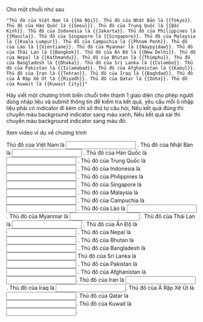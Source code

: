 Cho một chuỗi như sau

```
"Thủ đô của Việt Nam là {{Hà Nội}}. Thủ đô của Nhật Bản là {{Tokyo}}. Thủ đô của Hàn Quốc là {{Seoul}}. Thủ đô của Trung Quốc là {{Bắc Kinh}}. Thủ đô của Indonesia là {{Jakarta}}. Thủ đô của Philippines là {{Manila}}. Thủ đô của Singapore là {{Singapore}}. Thủ đô của Malaysia là {{Kuala Lumpur}}. Thủ đô của Campuchia là {{Phnom Penh}}. Thủ đô của Lào là {{Vientiane}}. Thủ đô của Myanmar là {{Naypyidaw}}. Thủ đô của Thái Lan là {{Bangkok}}. Thủ đô của Ấn Độ là {{New Delhi}}. Thủ đô của Nepal là {{Kathmandu}}. Thủ đô của Bhutan là {{Thimphu}}. Thủ đô của Bangladesh là {{Dhaka}}. Thủ đô của Sri Lanka là {{Colombo}}. Thủ đô của Pakistan là {{Islamabad}}. Thủ đô của Afghanistan là {{Kabul}}. Thủ đô của Iran là {{Tehran}}. Thủ đô của Iraq là {{Baghdad}}. Thủ đô của Ả Rập Xê Út là {{Riyadh}}. Thủ đô của Qatar là {{Doha}}. Thủ đô của Kuwait là {{Kuwait City}}"
```

Hãy viết một chương trình biến chuỗi trên thành 1 giao diện cho phép người dùng nhập liệu và submit thông tin để kiểm
tra kết quả, yêu cầu mỗi ô nhập liệu phải có indicator đi kèm chỉ số thứ tự câu hỏi,
Nếu kết quả đúng thì chuyển màu background indicator sang màu xanh,
Nếu kết quả sai thì chuyển màu background indicator sang màu đỏ.

Xem video ví dụ về chương trình


 <div class="paragraph">
            Thủ đô của Việt Nam là <input type="text" id="word1" class="input-box"> .  
            Thủ đô của Nhật Bản là <input type="text" id="word2" class="input-box"> .  
            Thủ đô của Hàn Quốc là<input type="text" id="word3" class="input-box"> .  
            Thủ đô của Trung Quốc là <input type="text" id="word4" class="input-box"> .  
            Thủ đô của Indonesia là<input type="text" id="word5" class="input-box"> .  
            Thủ đô của Philippines là <input type="text" id="word6" class="input-box"> .  
            Thủ đô của Singapore là <input type="text" id="word7" class="input-box"> .  
            Thủ đô của Malaysia là <input type="text" id="word8" class="input-box"> .  
            Thủ đô của Campuchia là <input type="text" id="word9" class="input-box"> .  
            Thủ đô của Lào là <input type="text" id="word10" class="input-box"> .  
            Thủ đô của Myanmar là <input type="text" id="word11" class="input-box"> .  
            Thủ đô của Thái Lan là <input type="text" id="word12" class="input-box"> .  
            Thủ đô của Ấn Độ là <input type="text" id="word13" class="input-box"> .  
            Thủ đô của Nepal là <input type="text" id="word14" class="input-box"> .  
            Thủ đô của Bhutan là <input type="text" id="word15" class="input-box"> .  
            Thủ đô của Bangladesh là <input type="text" id="word16" class="input-box">   
            Thủ đô của Sri Lanka là <input type="text" id="word17" class="input-box"> .  
            Thủ đô của Pakistan là <input type="text" id="word18" class="input-box"> .  
            Thủ đô của Afghanistan là <input type="text" id="word19" class="input-box">.  
            Thủ đô của Iran là <input type="text" id="word20" class="input-box">.  
            Thủ đô của Iraq là <input type="text" id="word21" class="input-box">.  
            Thủ đô của Ả Rập Xê Út là <input type="text" id="word22" class="input-box">.  
            Thủ đô của Qatar là <input type="text" id="word23" class="input-box">.  
            Thủ đô của Kuwait là <input type="text" id="word24" class="input-box">.
        </div>
